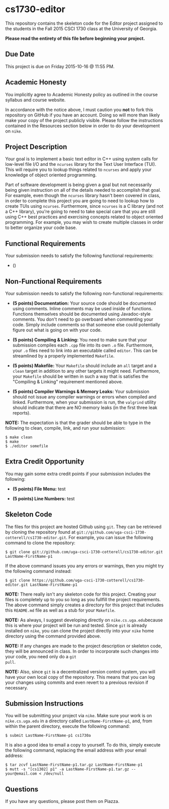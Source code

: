 # cs1730-editor

This repository contains the skeleton code for the Editor project assigned to
the students in the Fall 2015 CSCI 1730 class at the University of Georgia. 

**Please read the entirety of this file before beginning your project.**

## Due Date

This project is due on Friday 2015-10-16 @ 11:55 PM.

## Academic Honesty

You implicitly agree to Academic Honesty policy as outlined in the course 
syllabus and course website.

In accordance with the notice above, I must caution you **not** to fork this
repository on GitHub if you have an account. Doing so will more than likely make
your copy of the project publicly visible. Please follow the instructions 
contained in the Resources section below in order to do your development on
<code>nike</code>.

## Project Description

Your goal is to implement a basic text editor in C++ using system calls for 
low-level file I/O and the <code>ncurses</code> library for the Text User 
Interface (TUI). This will require you to lookup things related to 
<code>ncurses</code> and apply your knowledge of object oriented programming.

Part of software development is being given a goal but not necessarily being 
given instruction on all of the details needed to accomplish that goal. For 
example, even though the <code>ncurses</code> library hasn't been covered in 
class, in order to complete this project you are going to need to lookup how to 
create TUIs using <code>ncurses</code>. Furthermore, since <code>ncurses</code>
is a C library (and not a C++ library), you're going to need to take special
care that you are still using C++ best practices and exercising concepts related
to object oriented programming. For example, you may wish to create multiple
classes in order to better organize your code base.

## Functional Requirements

Your submission needs to satisfy the following functional requirements:

 * ()

## Non-Functional Requirements

Your submission needs to satisfy the following non-functional requirements:

 * **(5 points) Documentation:** Your source code should be documented using
   comments. Inline comments may be used inside of functions. Functions 
   themselves should be documented using Javadoc-style comments. You don't need
   to go overboard when commenting your code. Simply include comments so that
   someone else could potentially figure out what is going on with your code.

 * **(5 points) Compiling & Linking:** You need to make sure that your 
   submission compiles each <code>.cpp</code> file into its own <code>.o</code>
   file. Furthermore, your <code>.o</code> files need to link into an
   executable called <code>editor</code>. This can be streamlined by a
   properly implemented <code>Makefile</code>.

 * **(5 points) Makefile:** Your <code>Makefile</code> should include an 
   <code>all</code> target and a <code>clean</code> target in addition to any
   other targets it might need. Furthermore, your <code>Makefile</code> should
   be written in such a way that is satisfies the "Compiling & Linking"
   requirement mentioned above.

 * **(5 points) Compiler Warnings & Memory Leaks:** Your submission should not
   issue any compiler warnings or errors when compiled and linked. Furthermore,
   when your submission is run, the <code>valgrind</code> utility should
   indicate that there are NO memory leaks (in the first three leak reports).

**NOTE:** The expectation is that the grader should be able to type in the 
following to clean, compile, link, and run your submission:

```
$ make clean
$ make
$ ./editor somefile
```

## Extra Credit Opportunity

You may gain some extra credit points if your submission includes the following:

 * **(5 points) File Menu:** test

 * **(5 points) Line Numbers:** test 

## Skeleton Code

The files for this project are hosted Github using <code>git</code>. They can be
retrieved by cloning the repository found at 
<code>git://github.com/uga-csci-1730-cotterell/cs1730-editor.git</code>. 
For example, you can issue the following command to clone the repository:

```
$ git clone git://github.com/uga-csci-1730-cotterell/cs1730-editor.git LastName-FirstName-p1
```

If the above command issues you any errors or warnings, then you might try the
following command instead:

```
$ git clone https://github.com/uga-csci-1730-cotterell/cs1730-editor.git LastName-FirstName-p1
```

**NOTE:** There really isn't any skeleton code for this project. Creating your
files is completely up to you so long as you fullfill the project requirements.
The above command simply creates a directory for this project that includes this
<code>README.md</code> file as well as a stub for your <code>Makefile</code>.

**NOTE:** As always, I suggest developing directly on 
<code>nike.cs.uga.edu</code>because this is where your project will be run and 
tested. Since <code>git</code> is already installed on <code>nike</code>, you 
can clone the project directly into your <code>nike</code> home directory using
the command provided above.

**NOTE:** If any changes are made to the project description or skeleton code, 
they will be announced in class. In order to incorporate such changes into your 
code, you need only do a <code>git pull</code>.

**NOTE:** Also, since <code>git</code> is a decentralized version control 
system, you will have your own local copy of the repository. This means that you
can log your changes using commits and even revert to a previous revision if
necessary.

## Submission Instructions

You will be submitting your project via <code>nike</code>. Make sure your work 
is on <code>nike.cs.uga.edu</code> in a directory called 
<code>LastName-FirstName-p1</code>, and, from within the parent directory, 
execute the following command:

    $ submit LastName-FirstName-p1 cs1730a

It is also a good idea to email a copy to yourself. To do this, simply execute 
the following command, replacing the email address with your email address:

    $ tar zcvf LastName-FirstName-p1.tar.gz LastName-FirstName-p1
    $ mutt -s "[cs1302] p1" -a LastName-FirstName-p1.tar.gz -- your@email.com < /dev/null

## Questions

If you have any questions, please post them on Piazza.

